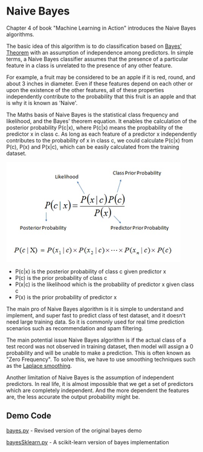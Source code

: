 # Naive Bayes

Chapter 4 of book "Machine Learning in Action" introduces the Naive Bayes algorithms.

The basic idea of this algorithm is to do classification based on [Bayes' Theorem](https://en.wikipedia.org/wiki/Bayes%27_theorem) with an assumption of independence among predictors. In simple terms, a Naive Bayes classifier assumes that the presence of a particular feature in a class is unrelated to the presence of any other feature.

For example, a fruit may be considered to be an apple if it is red, round, and about 3 inches in diameter. Even if these features depend on each other or upon the existence of the other features, all of these properties independently contribute to the probability that this fruit is an apple and that is why it is known as 'Naive'.

The Maths basis of Naive Bayes is the statistical class frequency and likelihood, and the Bayes' theorem equation. It enables the calculation of the posterior probability P(c|x), where P(c|x) means the propbability of the predictor x in class c. As long as each feature of a predictor x independently contributes to the probability of x in class c, we could calculate P(c|x) from P(c), P(x) and P(x|c), which can be easily calculated from the training dataset.

![](bayes_equation.jpg)

- P(c|x) is the posterior probability of class c given predictor x
- P(c) is the prior probability of class c
- P(x|c) is the likelihood which is the probability of predictor x given class c
- P(x) is the prior probability of predictor x

The main pro of Naive Bayes algorithm is it is simple to understand and implement, and super fast to predict class of test dataset, and it doesn't need large training data. So it is commonly used for real time prediction scenarios such as recommendation and spam filtering.

The main potential issue Naive Bayes algorithm is if the actual class of a test record was not observed in training dataset, then model will assign a 0 probability and will be unable to make a prediction. This is often known as "Zero Frequency". To solve this, we have to use smoothing techniques such as the [Laplace smoothing](https://en.wikipedia.org/wiki/Additive_smoothing).

Another limitation of Naive Bayes is the assumption of independent predictors. In real life, it is almost impossible that we get a set of predictors which are completely independent. And the more dependent the features are, the less accurate the output probability might be.

## Demo Code

[bayes.py](bayes.py) - Revised version of the original bayes demo

[bayesSklearn.py](bayesSklearn.py) - A scikit-learn version of bayes implementation
